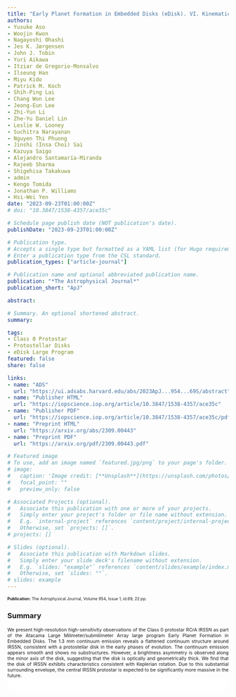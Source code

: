 ```yaml
---
title: "Early Planet Formation in Embedded Disks (eDisk). VI. Kinematic Structures around the Very-low-mass Protostar IRAS 16253-2429"
authors:
- Yusuke Aso
- Woojin Kwon
- Nagayoshi Ohashi
- Jes K. Jørgensen
- John J. Tobin
- Yuri Aikawa
- Itziar de Gregorio-Monsalvo
- Ilseung Han
- Miyu Kido
- Patrick M. Koch
- Shih-Ping Lai
- Chang Won Lee
- Jeong-Eun Lee
- Zhi-Yun Li
- Zhe-Yu Daniel Lin
- Leslie W. Looney
- Suchitra Narayanan
- Nguyen Thi Phuong
- Jinshi (Insa Choi) Sai
- Kazuya Saigo
- Alejandro Santamaría-Miranda
- Rajeeb Sharma
- Shigehisa Takakuwa
- admin
- Kengo Tomida
- Jonathan P. Williams
- Hsi-Wei Yen
date: "2023-09-23T01:00:00Z"
# doi: "10.3847/1538-4357/ace35c"

# Schedule page publish date (NOT publication's date).
publishDate: "2023-09-23T01:00:00Z"

# Publication type.
# Accepts a single type but formatted as a YAML list (for Hugo requirements).
# Enter a publication type from the CSL standard.
publication_types: ["article-journal"]

# Publication name and optional abbreviated publication name.
publication: "*The Astrophysical Journal*"
publication_short: "ApJ"

abstract: 

# Summary. An optional shortened abstract.
summary: 

tags:
- Class 0 Protostar
- Protostellar Disks
- eDisk Large Program
featured: false
share: false

links:
- name: "ADS"
  url: "https://ui.adsabs.harvard.edu/abs/2023ApJ...954...69S/abstract"
- name: "Publisher HTML"
  url: "https://iopscience.iop.org/article/10.3847/1538-4357/ace35c"
- name: "Publisher PDF"
  url: "https://iopscience.iop.org/article/10.3847/1538-4357/ace35c/pdf"
- name: "Preprint HTML"
  url: "https://arxiv.org/abs/2309.00443"
- name: "Preprint PDF"
  url: "https://arxiv.org/pdf/2309.00443.pdf"

# Featured image
# To use, add an image named `featured.jpg/png` to your page's folder. 
# image:
#   caption: 'Image credit: [**Unsplash**](https://unsplash.com/photos/jdD8gXaTZsc)'
#   focal_point: ""
#   preview_only: false

# Associated Projects (optional).
#   Associate this publication with one or more of your projects.
#   Simply enter your project's folder or file name without extension.
#   E.g. `internal-project` references `content/project/internal-project/index.md`.
#   Otherwise, set `projects: []`.
# projects: []

# Slides (optional).
#   Associate this publication with Markdown slides.
#   Simply enter your slide deck's filename without extension.
#   E.g. `slides: "example"` references `content/slides/example/index.md`.
#   Otherwise, set `slides: ""`.
# slides: example
---
```


<!-- Add the publication's **full text** or **supplementary notes** here. You can use rich formatting such as including [code, math, and images](https://docs.hugoblox.com/content/writing-markdown-latex/). -->
<span style="font-size:0.65em;">
<strong>Publication:</strong> The Astrophysical Journal, Volume 954, Issue 1, id.69, 22 pp.
</span>

### Summary
<span style="font-size:0.75em; text-align:justify; text-justify:inter-word; display:block">
We present high-resolution high-sensitivity observations of the Class 0 protostar RCrA IRS5N as part of the Atacama Large Milimeter/submilimeter Array large program Early Planet Formation in Embedded Disks. The 1.3 mm continuum emission reveals a flattened continuum structure around IRS5N, consistent with a protostellar disk in the early phases of evolution. The continuum emission appears smooth and shows no substructures. However, a brightness asymmetry is observed along the minor axis of the disk, suggesting that the disk is optically and geometrically thick. We find that the disk of IRS5N exhibits characteristics consistent with Keplerian rotation. Due to this substantial surrounding envelope, the central IRS5N protostar is expected to be significantly more massive in the future.
</span>

<html>
  <style>
    section {
        background: white;
        color: black;
        border-radius: 1em;
        padding: 1em;
        left: 50% }
    #inner {
        display: inline-block;
        display: flex;
        align-items: center;
        justify-content: center }
  </style>
  <section>
    <div id="inner">
      <script type='text/javascript' src='https://d1bxh8uas1mnw7.cloudfront.net/assets/embed.js'></script>
        <span style="float:center"; 
          class="__dimensions_badge_embed__" 
          data-doi="10.3847/1538-4357/ace35c"
          data-hide-zero-citations="false" 
          data-legend="always">
        </span>
      <script async src="https://badge.dimensions.ai/badge.js" charset="utf-8"></script>
    </div>
  </section>